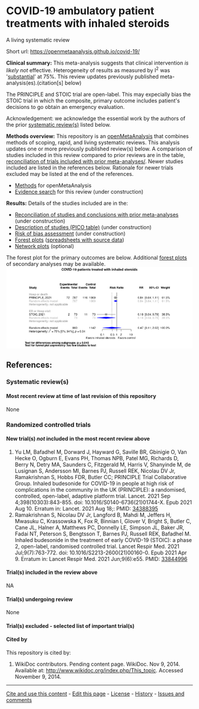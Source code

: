 COVID-19 ambulatory patient treatments with inhaled steroids
============================================
A living systematic review

Short url: https://openmetaanalysis.github.io/covid-19/

**Clinical summary:** This meta-analysis suggests that clinical intervention *is likely not* effective. Heterogeneity of results as measured by I<sup>2</sup> was '[substantial](http://handbook-5-1.cochrane.org/chapter_9/9_5_2_identifying_and_measuring_heterogeneity.htm)' at 75%. This review updates previously published meta-analysis(es).(citation[s] below)

The PRINCIPLE and STOIC trial are open-label. This may expecially bias the STOIC trial in which the composite, primary outcome includes patient's decisions to go obtain an emergency evaluation.

<!--
Meta-regression of common modulators (year of publication, study size, event rate in the control groups) finds that the outcome of the intervention is effected by xx.

* [Reconciliation of studies and conclusions with prior meta-analyses](files/reconciliation-tables/Reconciliation%20of%20studies%20and%20conclusions.pdf)
* [Keep current with this topic](files/searching/Keep-up.md)
-->
Acknowledgement: we acknowledge the essential work by the authors of the prior [systematic review(s)](#systematic-reviews) listed below.

**Methods overview:** This repository is an [openMetaAnalysis](https://openmetaanalysis.github.io/) that combines methods of scoping, rapid, and living systematic reviews.  This analysis updates one or more previously published review(s) below. A comparison of studies included in this review compared to prior reviews are in the table, [reconciliation of trials included with prior meta-analyses/](files/reconciliation-tables/Reconciliation%20of%20studies.pdf). Newer studies included are listed in the references below. Rationale for newer trials excluded may be listed at the end of the references. 
* [Methods](http://openmetaanalysis.github.io/methods.html) for openMetaAnalysis
* [Evidence search](files/searching/evidence-search.md) for this review (under construction)

**Results:** Details of the studies included are in the:
* [Reconciliation of studies and conclusions with prior meta-analyses](files/reconciliation-tables/Reconciliation%20of%20studies%20and%20conclusions.pdf) (under construction)
* [Description of studies (PICO table)](files/study-details/table-pico.pdf) (under construction)
* [Risk of bias assessment](files/study-details/table-bias.pdf) (under construction)
* [Forest plots](../master/files/forest-plots) ([spreadsheets with source data](files/data))
* [Network plots](../master/files/network) (optional)

The forest plot for the primary outcomes are below. Additional [forest plots](files/forest-plots) of secondary analyses may be available. 
![Principle results](files/forest-plots/Outcome-Primary.png)

<!--
The meta-regression for the primary outcomes are below. Additional [meta-regressions](files/metaregression) of secondary analyses may be available. 
![Principle results for benefit](files/metaregression/Outcome-Primary.png "Principle results for benefit]")

The GRADE Profile is below. ![GRADE Profile](files/GRADE-profiles/Summary-of-findings-table.png "GRADE Profile")
-->
References:
----------------------------------

### Systematic review(s)
#### Most recent review at time of last revision of this repository
None

### Randomized controlled trials
#### New trial(s) *not* included in the most recent review above
1. Yu LM, Bafadhel M, Dorward J, Hayward G, Saville BR, Gbinigie O, Van Hecke O, Ogburn E, Evans PH, Thomas NPB, Patel MG, Richards D, Berry N, Detry MA, Saunders C, Fitzgerald M, Harris V, Shanyinde M, de Lusignan S, Andersson MI, Barnes PJ, Russell REK, Nicolau DV Jr, Ramakrishnan S, Hobbs FDR, Butler CC; PRINCIPLE Trial Collaborative Group. Inhaled budesonide for COVID-19 in people at high risk of complications in the community in the UK (PRINCIPLE): a randomised, controlled, open-label, adaptive platform trial. Lancet. 2021 Sep 4;398(10303):843-855. doi: 10.1016/S0140-6736(21)01744-X. Epub 2021 Aug 10. Erratum in: Lancet. 2021 Aug 18;: PMID: [34388395](http://pubmed.gov/34388395)
2. Ramakrishnan S, Nicolau DV Jr, Langford B, Mahdi M, Jeffers H, Mwasuku C, Krassowska K, Fox R, Binnian I, Glover V, Bright S, Butler C, Cane JL, Halner A, Matthews PC, Donnelly LE, Simpson JL, Baker JR, Fadai NT, Peterson S, Bengtsson T, Barnes PJ, Russell REK, Bafadhel M. Inhaled budesonide in the treatment of early COVID-19 (STOIC): a phase 2, open-label, randomised controlled trial. Lancet Respir Med. 2021 Jul;9(7):763-772. doi: 10.1016/S2213-2600(21)00160-0. Epub 2021 Apr 9. Erratum in: Lancet Respir Med. 2021 Jun;9(6):e55. PMID: [33844996](http://pubmed.gov/33844996)

#### Trial(s) included in the review above
NA

#### Trial(s) undergoing review
None

#### Trial(s) excluded - selected list of important trial(s)

#### Cited by
This repository is cited by:

1. WikiDoc contributors. Pending content page. WikiDoc. Nov 9, 2014. Available at: http://www.wikidoc.org/index.php/This_topic. Accessed November 9, 2014. 

-------------------------------
[Cite and use this content](https://github.com/openMetaAnalysis/openMetaAnalysis.github.io/blob/master/reusing.MD)  - [Edit this page](../../edit/master/README.md) - [License](files/LICENSE.md) - [History](../../commits/master/README.md)  - 
[Issues and comments](../../issues?q=is%3Aboth+is%3Aissue)

